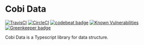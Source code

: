 # Cobi Data
[![TravisCI](https://travis-ci.com/thomasbui93/cobi-data.svg?branch=master)](https://travis-ci.com/thomasbui93/cobi-data)
[![CircleCI](https://circleci.com/gh/thomasbui93/cobi-data.svg?style=svg)](https://circleci.com/gh/thomasbui93/cobi-data)
[![codebeat badge](https://codebeat.co/badges/77ea7b4d-d28d-4ce4-88f6-dd8c4f6285cd)](https://codebeat.co/projects/github-com-thomasbui93-cobi-data-master)
[![Known Vulnerabilities](https://snyk.io/test/github/thomasbui93/cobi-data/badge.svg?targetFile=package.json)](https://snyk.io/test/github/thomasbui93/cobi-data?targetFile=package.json) [![Greenkeeper badge](https://badges.greenkeeper.io/thomasbui93/cobi-data.svg)](https://greenkeeper.io/)

Cobi Data is a Typescript library for data structure.
